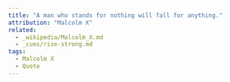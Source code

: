 ```yaml
---
title: "A man who stands for nothing will fall for anything."
attribution: "Malcolm X"
related:
  - _wikipedia/Malcolm_X.md
  - _cues/rise-strong.md
tags:
  - Malcolm X
  - Quote
---
```

